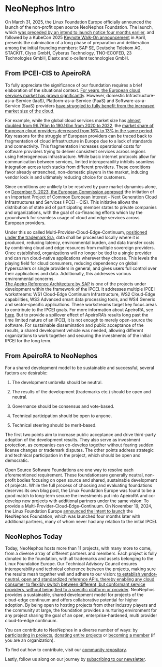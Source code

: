 # NeoNephos Intro

On March 31, 2025, the Linux Foundation Europe officially announced the launch of the non-profit open source NeoNephos Foundation. The launch, which [was preceded by an intend to launch notice four months earlier](https://linuxfoundation.eu/newsroom/neonephos-foundation-announces-intent-to-launch-fostering-collaboration-and-innovation-for-digital-autonomy-in-europe?__hstc=160532258.9c49e44b73bd3bee6fa385653ecd7c96.1748908800190.1748908800191.1748908800192.1&__hssc=160532258.1.1748908800193&__hsfp=3282704936), and followed by a KubeCon 2025 [Keynote Walk-On announcement](https://youtu.be/57koOOg0f5M?t=657) in April, presents the culmination of a long phase of preparation and deliberation among the initial founding members: SAP SE, Deutsche Telekom AG, STACKIT, Clyso GmbH, Cyberus Technology, TNO-ECOFED, 23 Technologies GmbH, Elastx and x-cellent technologies GmbH.

## From IPCEI-CIS to ApeiroRA

To fully appreciate the significance of our foundation requires a brief elaboration of the situational context. [For years, the European cloud services market has grown significantly](https://www.consultancy.eu/news/10650/european-iaas-and-paas-cloud-market-to-double-by-2028). However, domestic Infrastructure-as-a-Service (IaaS), Platform-as-a-Service (PaaS) and Software-as-a-Service (SaaS) providers [have struggled to fully benefit from the increased market size of the cloud.](https://www.consultancy.eu/news/10650/european-iaas-and-paas-cloud-market-to-double-by-2028)

For example, while the global cloud services market size has [almost doubled from 96.7€bn to 190.1€bn from 2020 to 2022](https://www.consultancy.eu/news/10650/european-iaas-and-paas-cloud-market-to-double-by-2028), the [market share of European cloud providers decreased from 16% to 13% in the same period](https://www.consultancy.eu/news/10650/european-iaas-and-paas-cloud-market-to-double-by-2028). Key reasons for the struggle of European providers can be traced back to fragmentation of cloud infrastructure in Europe due to a lack of standards and connectivity. This fragmentation increases operational costs for software providers trying to deliver consistent services across regions using heterogeneous infrastructure. While basic internet protocols allow for communication between services, limited interoperability inhibits seamless integration across tech stacks from different providers. These conditions favor already entrenched, non-domestic players in the market, inducing vendor lock in and ultimately reducing choice for customers.  
  
Since conditions are unlikely to be resolved by pure market dynamics alone, on [December 5, 2023, the European Commission approved](https://competition-policy.ec.europa.eu/state-aid/ipcei/approved-ipceis/cloud_en) the initiation of an Important Project of Common European Interest – Next Generation Cloud Infrastructures and Services (IPCEI – CIS). This initiative allows the distribution of state aid of participating member states to private companies and organizations, with the goal of co-financing efforts which lay the groundwork for seamless usage of cloud and edge services across European providers.

Under this so called Multi-Provider-Cloud-Edge-Continuum, [positioned under the trademark 8ra](https://www.8ra.com/wp-content/uploads/8ra_Supervisory-Board_Mission-Document.pdf), data shall be processed locally where it is produced, reducing latency, environmental burden, and data transfer costs by combining cloud and edge resources from multiple sovereign providers. Once established, organizations will no longer be tied to a single provider and can run cloud-native applications wherever they choose. This levels the playing field for cloud consumers, reducing dependency on global hyperscalers or single providers in general, and gives users full control over their applications and data. Additionally, this addresses various environmental concerns.  
[The Apeiro Reference Architecture by SAP](https://apeirora.eu/) is one of the projects under development within the framework of the IPCEI. It addresses multiple IPCEI workstreams: WS1 Cloud-Edge Continuum Infrastructure, WS2 Cloud-Edge capabilities, WS3 Advanced smart data processing tools, and WS4 Generic and sector-specific applications. These workstreams target key focus areas to contribute to the IPCEI goals. For more information about ApeiroRA, see [here](https://apeirora.eu/). But to provide a spillover effect of ApeiroRA’s results long past the time limited nature of an IPCEI, it is not enough to merely open-source the software. For sustainable dissemination and public acceptance of the results, a shared development vehicle was needed, allowing different organizations to work together and securing the investments of the initial IPCEI for the long term.

## From ApeiroRA to NeoNephos

For a shared development model to be sustainable and successful, several factors are desirable:

1. The development umbrella should be neutral.

2. The results of the development (trademarks etc.) should be open and neutral.

3.  Governance should be consensus and vote-based.

4. Technical participation should be open to anyone.

5. Technical steering should be merit-based.

The first two points aim to increase public acceptance and drive third-party adoption of the development results. They also serve as investment protection, as companies can co-develop together without fearing sudden license changes or trademark disputes. The other points address strategic and technical participation in the project, which should be open and democratic.

Open Source Software Foundations are one way to resolve each aforementioned requirement. These foundationsare generally neutral, non-profit bodies focusing on open source and shared, sustainable development of projects. While the full process of choosing and evaluating foundations deserves its own blog post, the Linux Foundation Europe was found to be a good match to long-term secure the investments put into ApeiroRA and co-develop new projects with additional partners under the same vision: To provide a Multi-Provider-Cloud-Edge-Continuum. On November 19, 2024, the Linux Foundation Europe [announced the intent to launch](https://linuxfoundation.eu/newsroom/neonephos-foundation-announces-intent-to-launch-fostering-collaboration-and-innovation-for-digital-autonomy-in-europe?__hstc=160532258.9c49e44b73bd3bee6fa385653ecd7c96.1748908800190.1748908800191.1748908800192.1&__hssc=160532258.1.1748908800193&__hsfp=3282704936) the NeoNephos Foundation, which was launched four months later with additional partners, many of whom never had any relation to the initial IPCEI.

## NeoNephos Today

Today, NeoNephos hosts more than 11 projects, with many more to come, from a diverse array of different partners and members. Each project is fully donated to the foundation, with all trademarks and assets belonging to the Linux Foundation Europe. Our Technical Advisory Council ensures interoperability and technical coherence between the projects, making sure the results mesh together well and adhere to our vision: [to establish vendor-neutral, open and standardized reference APIs, thereby enabling any cloud consumer to flexibly switch between different, but conformant service providers, without being tied to a specific platform or provider](https://cdn.platform.linuxfoundation.org/agreements/neonephos-foundation.pdf?__hstc=81619592.b399ecdf5f859a9f55ff3dc8bf8218d5.1748238689615.1750865178094.1750922929840.73&__hssc=81619592.3.1750922929840&__hsfp=1765797706). NeoNephos provides a sustainable, shared development model for projects of the cloud-edge continuum and offers collaborative potential for higher adoption. By being open to hosting projects from other industry players and the community at large, the foundation provides a nurturing environment for any project sharing the goal of an open, enterprise-hardened, multi provider cloud-to-edge continuum.

You can contribute to NeoNephos in a diverse number of ways: by [participating in projects](https://github.com/neonephos), [donating entire projects](https://neonephos.org/projects) or [becoming a member](https://neonephos.org/join/) (if you are an organization).  
  
To find out how to contribute, visit our [community repository](https://github.com/neonephos/community).  
  
Lastly, follow us along on our journey by [subscribing to our newsletter](https://lists.neonephos.org/g/main/subgroups).
